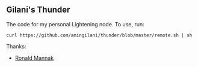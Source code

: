 Gilani's Thunder
-----------------

The code for my personal Lightening node. To use, run:

```
curl https://github.com/amingilani/thunder/blob/master/remote.sh | sh
```

Thanks:

+ [Ronald Mannak](https://medium.com/coinmonks/the-lightning-network-how-to-install-and-hopefully-make-money-6e3058e3fa7c)
